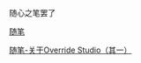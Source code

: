 随心之笔罢了



[随笔](%E9%9A%8F%E7%AC%94/随笔.md)

[随笔-关于Override Studio（其一）](%E9%9A%8F%E7%AC%94/随笔-关于Override%20Studio（其一）.md)
